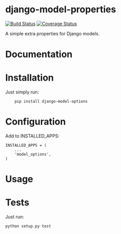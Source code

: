 # django-model-properties

[![Build Status](https://travis-ci.org/jar3k/django-model-options.svg?branch=master)](https://travis-ci.org/jar3k/django-model-options)
[![Coverage Status](https://coveralls.io/repos/jar3k/django-model-options/badge.svg)](https://coveralls.io/r/jar3k/django-model-options)

A simple extra properties for Django models.


# Documentation

# Installation

Just simply run:
```
    pip install django-model-options
```

# Configuration

Add to INSTALLED_APPS:
```
INSTALLED_APPS = (
    ...
    'model_options',
)
```

# Usage

# Tests

Just run:
```
python setup.py test
```
